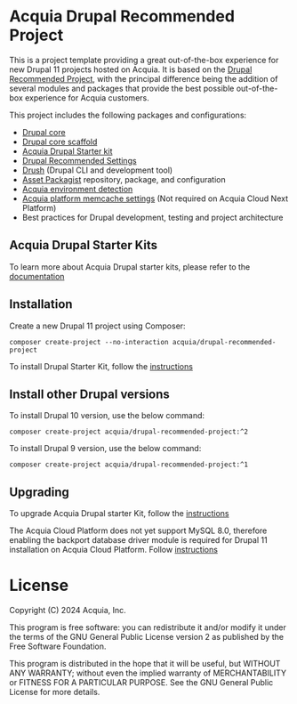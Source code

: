 Acquia Drupal Recommended Project
====

This is a project template providing a great out-of-the-box experience for new
Drupal 11 projects hosted on Acquia. It is based on the [Drupal Recommended
Project](https://github.com/drupal/recommended-project/tree/11.x), with the
principal difference being the addition of several modules and packages that
provide the best possible out-of-the-box experience for Acquia customers.

This project includes the following packages and configurations:
* [Drupal core](https://www.drupal.org/project/drupal)
* [Drupal core scaffold](https://www.drupal.org/docs/develop/using-composer/using-drupals-composer-scaffold)
* [Acquia Drupal Starter kit](https://github.com/acquia/acquia-cms-starterkit)
* [Drupal Recommended Settings](https://github.com/acquia/drupal-recommended-settings)
* [Drush](https://github.com/drush-ops/drush) (Drupal CLI and development tool)
* [Asset Packagist](https://asset-packagist.org/) repository, package, and configuration
* [Acquia environment detection](https://github.com/acquia/drupal-environment-detector)
* [Acquia platform memcache settings](https://github.com/acquia/memcache-settings) (Not required on Acquia Cloud Next Platform)
* Best practices for Drupal development, testing and project architecture

## Acquia Drupal Starter Kits
To learn more about Acquia Drupal starter kits, please refer to the [documentation](https://docs.acquia.com/drupal-starter-kits/starter-kits)

## Installation

Create a new Drupal 11 project using Composer:
```
composer create-project --no-interaction acquia/drupal-recommended-project
```

To install Drupal Starter Kit, follow the [instructions](https://docs.acquia.com/drupal-starter-kits/install-cms)


## Install other Drupal versions

To install Drupal 10 version, use the below command:
```
composer create-project acquia/drupal-recommended-project:^2
```
To install Drupal 9 version, use the below command:
```
composer create-project acquia/drupal-recommended-project:^1
```

## Upgrading

To upgrade Acquia Drupal starter Kit, follow the [instructions](https://docs.acquia.com/drupal-starter-kits/upgrading-drupal-starter-kits-and-its-dependencies)

The Acquia Cloud Platform does not yet support MySQL 8.0, therefore enabling the backport database driver module is required for Drupal 11 installation on Acquia Cloud Platform. Follow [instructions](https://docs.acquia.com/acquia-cloud-platform/develop-apps/drupal-apps/mysql-80-57-backport-database-driver-upgrading)

# License

Copyright (C) 2024 Acquia, Inc.

This program is free software: you can redistribute it and/or modify it under
the terms of the GNU General Public License version 2 as published by the Free
Software Foundation.

This program is distributed in the hope that it will be useful, but WITHOUT ANY
WARRANTY; without even the implied warranty of MERCHANTABILITY or FITNESS FOR A
PARTICULAR PURPOSE.  See the GNU General Public License for more details.
